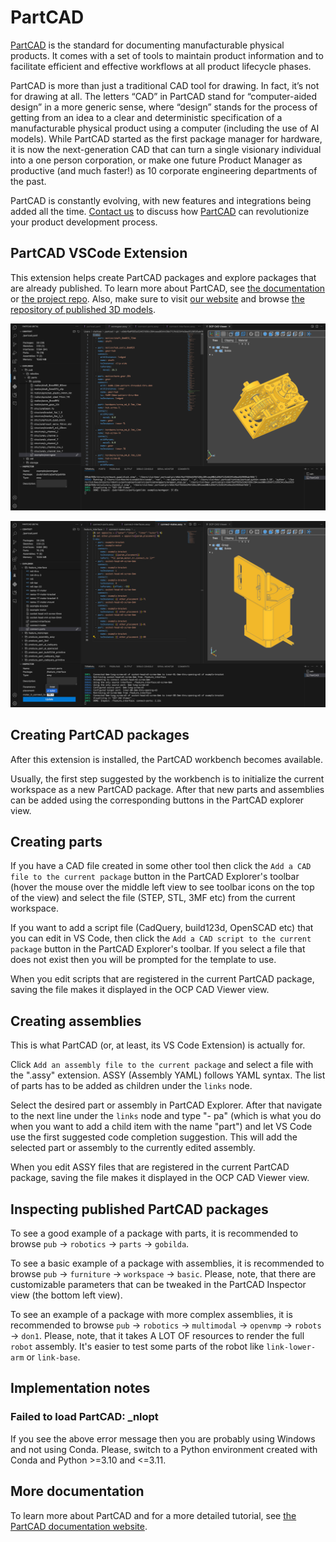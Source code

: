 # PartCAD

[PartCAD](https://github.com/partcad/partcad) is the standard for documenting manufacturable physical products. It comes with a set of tools to maintain product information and to facilitate efficient and effective workflows at all product lifecycle phases.

PartCAD is more than just a traditional CAD tool for drawing. In fact, it’s not for drawing at all. The letters “CAD” in PartCAD stand for “computer-aided design” in a more generic sense, where “design” stands for the process of getting from an idea to a clear and deterministic specification of a manufacturable physical product using a computer (including the use of AI models). While PartCAD started as the first package manager for hardware, it is now the next-generation CAD that can turn a single visionary individual into a one person corporation, or make one future Product Manager as productive (and much faster!) as 10 corporate engineering departments of the past.

PartCAD is constantly evolving, with new features and integrations being added all the time. [Contact us](mailto:support@partcad.org) to discuss how [PartCAD](https://partcad.org/) can revolutionize your product development process.

## PartCAD VSCode Extension

This extension helps create PartCAD packages and explore packages that are already published.
To learn more about PartCAD, see [the documentation](https://partcad.readthedocs.io/) or [the project repo](https://github.com/openvmp/partcad).
Also, make sure to visit [our website](https://partcad.org/) and browse [the repository of published 3D models](https://partcad.org/repository).

![Screenshot 1](https://github.com/openvmp/partcad/blob/main/docs/source/images/vscode1.png?raw=true)

![Screenshot 2](https://github.com/openvmp/partcad/blob/main/docs/source/images/vscode2.png?raw=true)

## Creating PartCAD packages

After this extension is installed, the PartCAD workbench becomes available.

Usually, the first step suggested by the workbench is to initialize the current workspace
as a new PartCAD package.
After that new parts and assemblies can be added
using the corresponding buttons in the PartCAD explorer view.

## Creating parts

If you have a CAD file created in some other tool then click
the `Add a CAD file to the current package` button in
the PartCAD Explorer's toolbar (hover the mouse over the middle left view
to see toolbar icons on the top of the view) and select the file
(STEP, STL, 3MF etc) from the current workspace.

If you want to add a script file (CadQuery, build123d, OpenSCAD etc)
that you can edit in VS Code,
then click the `Add a CAD script to the current package` button
in the PartCAD Explorer's toolbar.
If you select a file that does not exist
then you will be prompted for the template to use.

When you edit scripts that are registered in the current PartCAD package,
saving the file makes it displayed in the OCP CAD Viewer view.

## Creating assemblies

This is what PartCAD (or, at least, its VS Code Extension) is actually for.

Click `Add an assembly file to the current package` and select a file with
the ".assy" extension. ASSY (Assembly YAML) follows YAML syntax.
The list of parts has to be added as children under the `links` node.

Select the desired part or assembly in PartCAD Explorer.
After that navigate to the next line under the `links` node and type "- pa"
(which is what you do when you want to add a child item with the name "part")
and let VS Code use the first suggested code completion suggestion.
This will add the selected part or assembly to the currently edited assembly.

When you edit ASSY files that are registered in the current PartCAD package,
saving the file makes it displayed in the OCP CAD Viewer view.

## Inspecting published PartCAD packages

To see a good example of a package with parts, it is recommended to browse
`pub` -> `robotics` -> `parts` -> `gobilda`.

To see a basic example of a package with assemblies, it is recommended to browse
`pub` -> `furniture` -> `workspace` -> `basic`.
Please, note, that there are customizable parameters that can be tweaked in the PartCAD Inspector view
(the bottom left view).

To see an example of a package with more complex assemblies, it is recommended to browse
`pub` -> `robotics` -> `multimodal` -> `openvmp` -> `robots` -> `don1`.
Please, note, that it takes A LOT OF resources to render the full `robot` assembly.
It's easier to test some parts of the robot like `link-lower-arm` or `link-base`.

## Implementation notes

### Failed to load PartCAD: \_nlopt

If you see the above error message then you are probably using Windows and not using Conda.
Please, switch to a Python environment created with Conda and Python >=3.10 and <=3.11.

## More documentation

To learn more about PartCAD and for a more detailed tutorial,
see [the PartCAD documentation website](https://partcad.readthedocs.io/).
